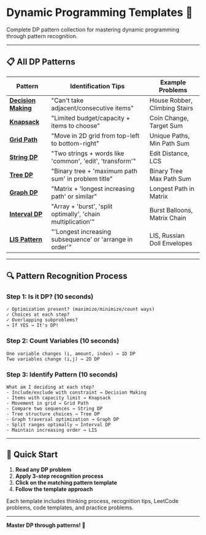 # Dynamic Programming Templates 🚀

Complete DP pattern collection for mastering dynamic programming through pattern recognition.

---

## 📋 **All DP Patterns**

| Pattern | Identification Tips | Example Problems |
|---------|-------------------|------------------|
| **[Decision Making](./dp/decision-making.md)** | "Can't take adjacent/consecutive items" | House Robber, Climbing Stairs |
| **[Knapsack](./dp/knapsack.md)** | "Limited budget/capacity + items to choose" | Coin Change, Target Sum |
| **[Grid Path](./dp/grid-path.md)** | "Move in 2D grid from top-left to bottom-right" | Unique Paths, Min Path Sum |
| **[String DP](./dp/string-dp.md)** | "Two strings + words like 'common', 'edit', 'transform'" | Edit Distance, LCS |
| **[Tree DP](./dp/tree-dp.md)** | "Binary tree + 'maximum path sum' in problem title" | Binary Tree Max Path Sum |
| **[Graph DP](./dp/graph-dp.md)** | "Matrix + 'longest increasing path' or similar" | Longest Path in Matrix |
| **[Interval DP](./dp/interval-dp.md)** | "Array + 'burst', 'split optimally', 'chain multiplication'" | Burst Balloons, Matrix Chain |
| **[LIS Pattern](./dp/lis-pattern.md)** | "'Longest increasing subsequence' or 'arrange in order'" | LIS, Russian Doll Envelopes |

---

## 🔍 **Pattern Recognition Process**

### **Step 1: Is it DP? (10 seconds)**
```
✓ Optimization present? (maximize/minimize/count ways)
✓ Choices at each step?
✓ Overlapping subproblems?
→ If YES → It's DP!
```

### **Step 2: Count Variables (10 seconds)**
```
One variable changes (i, amount, index) → 1D DP
Two variables change (i,j) → 2D DP
```

### **Step 3: Identify Pattern (10 seconds)**
```
What am I deciding at each step?
- Include/exclude with constraint → Decision Making
- Items with capacity limit → Knapsack  
- Movement in grid → Grid Path
- Compare two sequences → String DP
- Tree structure choices → Tree DP
- Graph traversal optimization → Graph DP
- Split ranges optimally → Interval DP
- Maintain increasing order → LIS
```

---

## 🎯 **Quick Start**

1. **Read any DP problem**
2. **Apply 3-step recognition process** 
3. **Click on the matching pattern template**
4. **Follow the template approach**

Each template includes thinking process, recognition tips, LeetCode problems, code templates, and practice problems.

---

**Master DP through patterns! 🎯**
